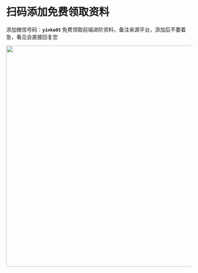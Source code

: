 <h1>扫码添加免费领取资料</h1>

添加微信号码：**`yinke05`** 免费领取前端进阶资料，备注来源平台，添加后不要着急，看见会直接回复您

<img width="600" src="https://github.com/user-attachments/assets/1cff2ed2-cac8-458b-9397-cb50cfc32908" />
